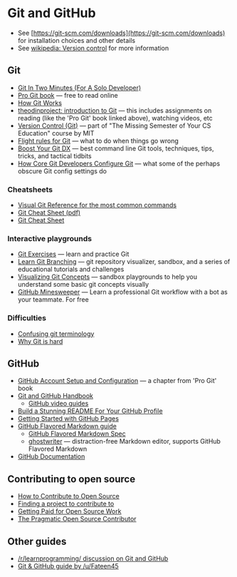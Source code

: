 # Git and GitHub

* See [https://git-scm.com/downloads](https://git-scm.com/downloads) for installation choices and other details
* See [wikipedia: Version control](https://en.wikipedia.org/wiki/Version_control) for more information

## Git

* [Git In Two Minutes (For A Solo Developer)](https://garyrobinson.net/2014/10/git-in-two-minutes-for-a-solo-developer.html)
* [Pro Git book](https://git-scm.com/book/en/v2) — free to read online
* [How Git Works](https://wizardzines.com/zines/git/)
* [theodinproject: introduction to Git](https://www.theodinproject.com/lessons/foundations-introduction-to-git) — this includes assignments on reading (like the 'Pro Git' book linked above), watching videos, etc
* [Version Control (Git)](https://missing.csail.mit.edu/2020/version-control/) — part of "The Missing Semester of Your CS Education" course by MIT
* [Flight rules for Git](https://github.com/k88hudson/git-flight-rules) — what to do when things go wrong
* [Boost Your Git DX](https://adamchainz.gumroad.com/l/bygdx) — best command line Git tools, techniques, tips, tricks, and tactical tidbits
* [How Core Git Developers Configure Git](https://blog.gitbutler.com/how-git-core-devs-configure-git/) — what some of the perhaps obscure Git config settings do

### Cheatsheets

* [Visual Git Reference for the most common commands](https://marklodato.github.io/visual-git-guide/index-en.html)
* [Git Cheat Sheet (pdf)](https://wizardzines.com/git-cheat-sheet.pdf)
* [Git Cheat Sheet](https://github.com/arslanbilal/git-cheat-sheet)

### Interactive playgrounds

* [Git Exercises](https://gitexercises.fracz.com/) — learn and practice Git
* [Learn Git Branching](https://learngitbranching.js.org/) — git repository visualizer, sandbox, and a series of educational tutorials and challenges
* [Visualizing Git Concepts](https://onlywei.github.io/explain-git-with-d3/) — sandbox playgrounds to help you understand some basic git concepts visually
* [GitHub Minesweeper](https://profy.dev/project/github-minesweeper) — Learn a professional Git workflow with a bot as your teammate. For free

### Difficulties

* [Confusing git terminology](https://jvns.ca/blog/2023/11/01/confusing-git-terminology/)
* [Why Git is hard](https://roadrunnertwice.dreamwidth.org/596185.html)

## GitHub

* [GitHub Account Setup and Configuration](https://git-scm.com/book/en/v2/GitHub-Account-Setup-and-Configuration) — a chapter from 'Pro Git' book
* [Git and GitHub Handbook](https://docs.github.com/en/get-started/using-git/about-git)
    * [GitHub video guides](https://www.youtube.com/playlist?list=PL0lo9MOBetEFcp4SCWinBdpml9B2U25-f)
* [Build a Stunning README For Your GitHub Profile](https://towardsdatascience.com/build-a-stunning-readme-for-your-github-profile-9b80434fe5d7)
* [Getting Started with GitHub Pages](https://docs.github.com/en/pages/quickstart)
* [GitHub Flavored Markdown guide](https://docs.github.com/en/get-started/writing-on-github/getting-started-with-writing-and-formatting-on-github/basic-writing-and-formatting-syntax)
    * [GitHub Flavored Markdown Spec](https://github.github.com/gfm/)
    * [ghostwriter](https://ghostwriter.kde.org/) — distraction-free Markdown editor, supports GitHub Flavored Markdown
* [GitHub Documentation](https://docs.github.com/en)

## Contributing to open source

* [How to Contribute to Open Source](https://opensource.guide/how-to-contribute/)
* [Finding a project to contribute to](https://opensource.guide/how-to-contribute/#finding-a-project-to-contribute-to)
* [Getting Paid for Open Source Work](https://opensource.guide/getting-paid/)
* [The Pragmatic Open Source Contributor](https://diurnal.st/2025/03/02/the-pragmatic-open-source-contributor.html)

## Other guides

* [/r/learnprogramming/ discussion on Git and GitHub](https://old.reddit.com/r/learnprogramming/comments/m4479h/gitgithub_tutorial/)
* [Git & GitHub guide by /u/Fateen45](https://fateen45.notion.site/Git-GitHub-61bc81766b2e4c7d9a346db3078ce833)

